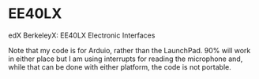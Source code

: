 # EE40LX
edX BerkeleyX: EE40LX Electronic Interfaces

Note that my code is for Arduio, rather than the LaunchPad. 90% will work in either place but I am using interrupts for reading the microphone and, while that can be done with either platform, the code is not portable.
